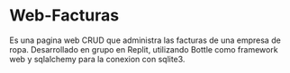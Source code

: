 # Web-Facturas
Es una pagina web CRUD que administra las facturas de una empresa de ropa. Desarrollado en grupo en Replit, utilizando Bottle como framework web y sqlalchemy para la conexion con sqlite3.
